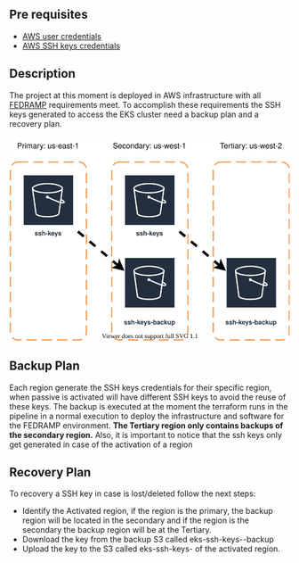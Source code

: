 ## Pre requisites
- [AWS user credentials](https://docs.aws.amazon.com/cli/latest/userguide/cli-configure-quickstart.html)
- [AWS SSH keys credentials](https://docs.aws.amazon.com/codecommit/latest/userguide/setting-up-ssh-unixes.html)

## Description
The project at this moment is deployed in AWS infrastructure with all [FEDRAMP](https://www.fedramp.gov/)
requirements meet. To accomplish these requirements the SSH keys generated to access the EKS cluster need a backup plan and a recovery plan.

![](../diagrams/workflows/backups/eks-ssh-keys.drawio.svg)

## Backup Plan
Each region generate the SSH keys credentials for their specific region, when passive is activated will have different SSH keys to avoid the reuse of these keys.
The backup is executed at the moment the terraform runs in the pipeline in a normal execution to deploy the infrastructure and software for the FEDRAMP environment.
**The Tertiary region only contains backups of the secondary region.** Also, it is important to notice that the ssh keys only get generated in case of the activation of a region

## Recovery Plan
To recovery a SSH key in case is lost/deleted follow the next steps:
- Identify the Activated region, if the region is the primary, the backup region will be located in the secondary and if the region is the secondary the backup region will be at the Tertiary.
- Download the key from the backup S3 called eks-ssh-keys-<region>-backup
- Upload the key to the S3 called eks-ssh-keys-<region> of the activated region.
